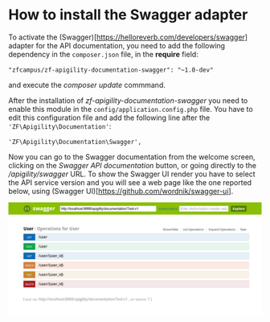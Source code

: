 How to install the Swagger adapter
==================================

To activate the (Swagger)[https://helloreverb.com/developers/swagger] adapter for the API
documentation, you need to add the following dependency in the `composer.json` file, 
in the **require** field:

```
"zfcampus/zf-apigility-documentation-swagger": "~1.0-dev"
```

and execute the *composer update* commmand.

After the installation of *zf-apigility-documentation-swagger* you need to enable this
module in the `config/application.config.php` file. You have to edit this configuration
file and add the following line after the `'ZF\Apigility\Documentation'`:

```
'ZF\Apigility\Documentation\Swagger',
```

Now you can go to the Swagger documentation from the welcome screen, clicking on the
*Swagger API documentation* button, or going directly to the */apigility/swagger* URL.
To show the Swagger UI render you have to select the API service version and you will see
a web page like the one reported below, using (Swagger UI)[https://github.com/wordnik/swagger-ui].

![Swagger UI](/asset/apigility-documentation/img/api-doc-swagger-ui.png)

